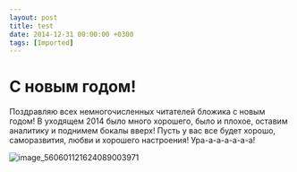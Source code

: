 ```yaml
---
layout: post
title: test
date: 2014-12-31 00:00:00 +0300
tags: [Imported]
---
```

# С новым годом! 

Поздравляю всех немногочисленных читателей бложика с новым годом! В уходящем 2014 было много хорошего, было и плохое, оставим аналитику и поднимем бокалы вверх!
Пусть у вас все будет хорошо, саморазвития, любви и хорошего настроения! Ура-а-а-а-а-а-а!

![image_560601121624089003971](https://vlaim.s3.amazonaws.com/uploads/2014/12/image_560601121624089003971-300x233.jpg)